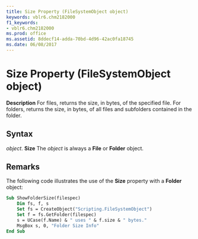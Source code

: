 ```yaml
---
title: Size Property (FileSystemObject object)
keywords: vblr6.chm2182000
f1_keywords:
- vblr6.chm2182000
ms.prod: office
ms.assetid: 8ddecf14-adda-70bd-4d96-42ac0fa18745
ms.date: 06/08/2017
---
```



# Size Property (FileSystemObject object)



 **Description**
For files, returns the size, in bytes, of the specified file. For folders, returns the size, in bytes, of all files and subfolders contained in the folder.

## Syntax

_object_. **Size**
The  _object_ is always a **File** or **Folder** object.

## Remarks

The following code illustrates the use of the  **Size** property with a **Folder** object:



```vb
Sub ShowFolderSize(filespec)
    Dim fs, f, s
    Set fs = CreateObject("Scripting.FileSystemObject")
    Set f = fs.GetFolder(filespec)
    s = UCase(f.Name) & " uses " & f.size & " bytes."
    MsgBox s, 0, "Folder Size Info"
End Sub
```


